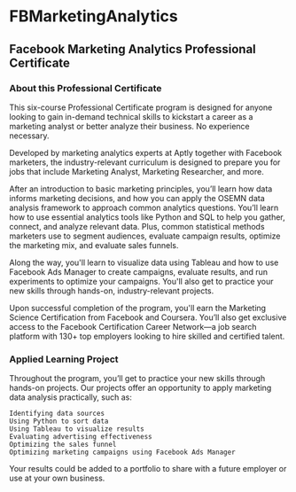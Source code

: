 # FBMarketingAnalytics
## Facebook Marketing Analytics Professional Certificate
### About this Professional Certificate


This six-course Professional Certificate program is designed for anyone looking to gain in-demand technical skills to kickstart a career as a marketing analyst or better analyze their business. No experience necessary.

Developed by marketing analytics experts at Aptly together with Facebook marketers, the industry-relevant curriculum is designed to prepare you for jobs that include Marketing Analyst, Marketing Researcher, and more.

After an introduction to basic marketing principles, you’ll learn how data informs marketing decisions, and how you can apply the OSEMN data analysis framework to approach common analytics questions. You’ll learn how to use essential analytics tools like Python and SQL to help you gather, connect, and analyze relevant data. Plus, common statistical methods marketers use to segment audiences, evaluate campaign results, optimize the marketing mix, and evaluate sales funnels.

Along the way, you'll learn to visualize data using Tableau and how to use Facebook Ads Manager to create campaigns, evaluate results, and run experiments to optimize your campaigns. You'll also get to practice your new skills through hands-on, industry-relevant projects.

Upon successful completion of the program, you'll earn the Marketing Science Certification from Facebook and Coursera. You’ll also get exclusive access to the Facebook Certification Career Network—a job search platform with 130+ top employers looking to hire skilled and certified talent.


### Applied Learning Project

Throughout the program, you’ll get to practice your new skills through hands-on projects. Our projects offer an opportunity to apply marketing data analysis practically, such as: 

    Identifying data sources
    Using Python to sort data
    Using Tableau to visualize results
    Evaluating advertising effectiveness
    Optimizing the sales funnel
    Optimizing marketing campaigns using Facebook Ads Manager

Your results could be added to a portfolio to share with a future employer or use at your own business.
